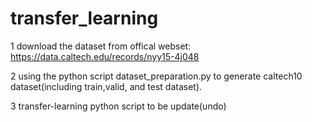# transfer_learning

1 download the dataset from offical webset:
https://data.caltech.edu/records/nyy15-4j048

2 using the python script dataset_preparation.py to generate caltech10 dataset(including train,valid, and test dataset).

3 transfer-learning python script to be update(undo)
